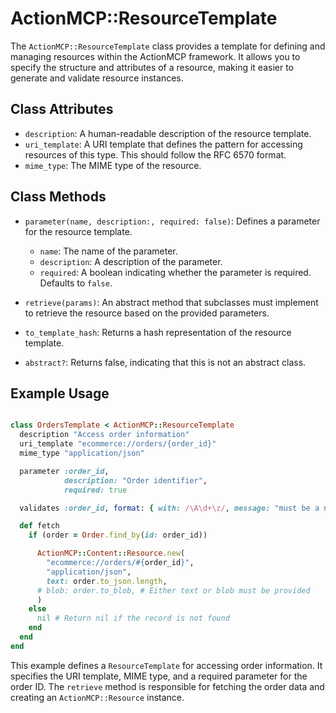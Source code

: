 # ActionMCP::ResourceTemplate

The `ActionMCP::ResourceTemplate` class provides a template for defining and managing resources within the ActionMCP framework. It allows you to specify the structure and attributes of a resource, making it easier to generate and validate resource instances.

## Class Attributes

*   `description`: A human-readable description of the resource template.
*   `uri_template`: A URI template that defines the pattern for accessing resources of this type. This should follow the RFC 6570 format.
*   `mime_type`: The MIME type of the resource.

## Class Methods

*   `parameter(name, description:, required: false)`: Defines a parameter for the resource template.
    *   `name`: The name of the parameter.
    *   `description`: A description of the parameter.
    *   `required`: A boolean indicating whether the parameter is required. Defaults to `false`.

*   `retrieve(params)`: An abstract method that subclasses must implement to retrieve the resource based on the provided parameters.

*   `to_template_hash`: Returns a hash representation of the resource template.

*   `abstract?`: Returns false, indicating that this is not an abstract class.

## Example Usage

```ruby

class OrdersTemplate < ActionMCP::ResourceTemplate
  description "Access order information"
  uri_template "ecommerce://orders/{order_id}"
  mime_type "application/json"

  parameter :order_id,
            description: "Order identifier",
            required: true

  validates :order_id, format: { with: /\A\d+\z/, message: "must be a number" }

  def fetch
    if (order = Order.find_by(id: order_id))

      ActionMCP::Content::Resource.new(
        "ecommerce://orders/#{order_id}",
        "application/json",
        text: order.to_json.length,
      # blob: order.to_blob, # Either text or blob must be provided
      )
    else
      nil # Return nil if the record is not found
    end
  end
end
```

This example defines a `ResourceTemplate` for accessing order information. It specifies the URI template, MIME type, and a required parameter for the order ID. The `retrieve` method is responsible for fetching the order data and creating an `ActionMCP::Resource` instance.
